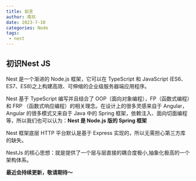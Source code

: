 ```yaml
---
title: 前言
author: 南玖
date: 2023-7-10
categories: Node
tags:
 - nest
---
```


## 初识Nest JS

Nest 是一个渐进的 Node.js 框架，它可以在 TypeScript 和 JavaScript (ES6、ES7、ES8)之上构建高效、可伸缩的企业级服务器端应用程序。

Nest 基于 TypeScript 编写并且结合了 OOP（面向对象编程），FP（函数式编程）和 FRP （函数式响应编程）的相关理念。在设计上的很多灵感来自于 Angular，Angular 的很多模式又来自于 Java 中的 Spring 框架，依赖注入、面向切面编程等，所以我们也可以认为：**Nest 是 Node.js 版的 Spring 框架**

Nest 框架底层 HTTP 平台默认是基于 Express 实现的，所以无需担心第三方库的缺失。

NestJs 的核心思想：就是提供了一个层与层直接的耦合度极小,抽象化极高的一个架构体系。

**最近会持续更新，敬请期待～**